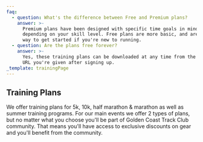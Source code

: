 ```yaml
---
faq:
  - question: What's the difference between Free and Premium plans?
    answer: >-
      Premium plans have been designed with specific time goals in mind
      depending on your skill level. Free plans are more basic, and are a great
      way to get started if you're new to running.
  - question: Are the plans free forever?
    answer: >-
      Yes, these training plans can be downloaded at any time from the unique
      URL you're given after signing up.
_template: trainingPage
---
```


## Training Plans

We offer training plans for 5k, 10k, half marathon & marathon as well as summer training programs. For our main events we offer 2 types of plans, but no matter what you choose you'll be part of Golden Coast Track Club community. That means you'll have access to exclusive discounts on gear and you'll benefit from the community.
